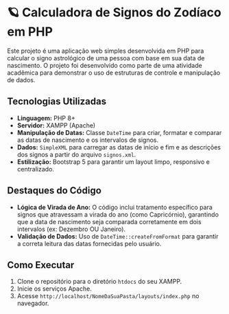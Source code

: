 # 🪐 Calculadora de Signos do Zodíaco em PHP

Este projeto é uma aplicação web simples desenvolvida em PHP para calcular o signo astrológico de uma pessoa com base em sua data de nascimento. O projeto foi desenvolvido como parte de uma atividade acadêmica para demonstrar o uso de estruturas de controle e manipulação de dados.

## Tecnologias Utilizadas

* **Linguagem:** PHP 8+
* **Servidor:** XAMPP (Apache)
* **Manipulação de Datas:** Classe `DateTime` para criar, formatar e comparar as datas de nascimento e os intervalos de signos.
* **Dados:** `SimpleXML` para carregar as datas de início e fim e as descrições dos signos a partir do arquivo `signos.xml`.
* **Estilização:** Bootstrap 5 para garantir um layout limpo, responsivo e centralizado.

## Destaques do Código

* **Lógica de Virada de Ano:** O código inclui tratamento específico para signos que atravessam a virada do ano (como Capricórnio), garantindo que a data de nascimento seja comparada corretamente em dois intervalos (ex: Dezembro OU Janeiro).
* **Validação de Dados:** Uso de `DateTime::createFromFormat` para garantir a correta leitura das datas fornecidas pelo usuário.

## Como Executar

1.  Clone o repositório para o diretório `htdocs` do seu XAMPP.
2.  Inicie os serviços Apache.
3.  Acesse `http://localhost/NomeDaSuaPasta/layouts/index.php` no navegador.
